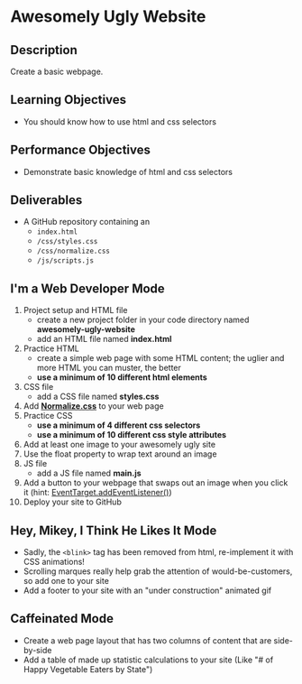 # Awesomely Ugly Website

## Description

Create a basic webpage.

## Learning Objectives

* You should know how to use html and css selectors

## Performance Objectives

* Demonstrate basic knowledge of html and css selectors

## Deliverables

* A GitHub repository containing an
  * `index.html`
  * `/css/styles.css`
  * `/css/normalize.css`
  * `/js/scripts.js`

## I'm a Web Developer Mode

1. Project setup and HTML file
    * create a new project folder in your code directory named **awesomely-ugly-website**
    * add an HTML file named **index.html**
2. Practice HTML
    * create a simple web page with some HTML content; the uglier and more HTML you can muster, the better
    * **use a minimum of 10 different html elements**
3. CSS file
    * add a CSS file named **styles.css**
4. Add [**Normalize.css**](https://necolas.github.io/normalize.css/) to your web page
5. Practice CSS
    * **use a minimum of 4 different css selectors**
    * **use a minimum of 10 different css style attributes**
6. Add at least one image to your awesomely ugly site
7. Use the float property to wrap text around an image
8. JS file
    * add a JS file named **main.js**
9. Add a button to your webpage that swaps out an image when you click it (hint: [EventTarget.addEventListener()](https://developer.mozilla.org/en-US/docs/Web/API/EventTarget/addEventListener))
10. Deploy your site to GitHub

## Hey, Mikey, I Think He Likes It Mode

* Sadly, the `<blink>` tag has been removed from html, re-implement it with CSS animations!
* Scrolling marques really help grab the attention of would-be-customers, so add one to your site
* Add a footer to your site with an "under construction" animated gif

## Caffeinated Mode

* Create a web page layout that has two columns of content that are side-by-side
* Add a table of made up statistic calculations to your site (Like "# of Happy Vegetable Eaters by State")
